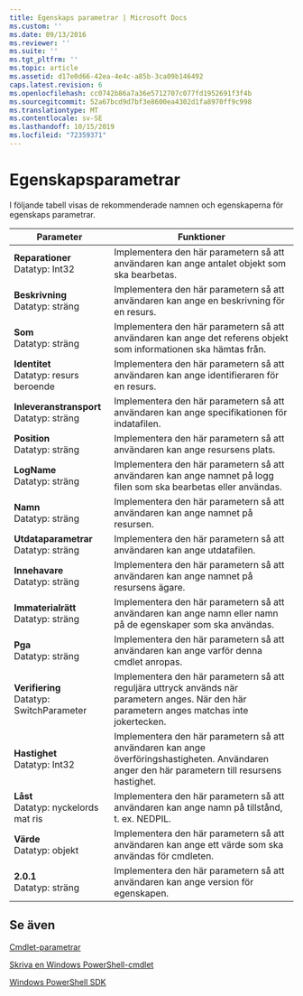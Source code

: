```yaml
---
title: Egenskaps parametrar | Microsoft Docs
ms.custom: ''
ms.date: 09/13/2016
ms.reviewer: ''
ms.suite: ''
ms.tgt_pltfrm: ''
ms.topic: article
ms.assetid: d17e0d66-42ea-4e4c-a85b-3ca09b146492
caps.latest.revision: 6
ms.openlocfilehash: cc0742b86a7a36e5712707c077fd1952691f3f4b
ms.sourcegitcommit: 52a67bcd9d7bf3e8600ea4302d1fa8970ff9c998
ms.translationtype: MT
ms.contentlocale: sv-SE
ms.lasthandoff: 10/15/2019
ms.locfileid: "72359371"
---
```

# <a name="property-parameters"></a>Egenskapsparametrar

I följande tabell visas de rekommenderade namnen och egenskaperna för egenskaps parametrar.

|Parameter|Funktioner|
|---|---|
|**Reparationer**<br>Datatyp: Int32|Implementera den här parametern så att användaren kan ange antalet objekt som ska bearbetas.|
|**Beskrivning**<br>Datatyp: sträng|Implementera den här parametern så att användaren kan ange en beskrivning för en resurs.|
|**Som**<br>Datatyp: sträng|Implementera den här parametern så att användaren kan ange det referens objekt som informationen ska hämtas från.|
|**Identitet**<br>Datatyp: resurs beroende|Implementera den här parametern så att användaren kan ange identifieraren för en resurs.|
|**Inleveranstransport**<br>Datatyp: sträng|Implementera den här parametern så att användaren kan ange specifikationen för indatafilen.|
|**Position**<br>Datatyp: sträng|Implementera den här parametern så att användaren kan ange resursens plats.|
|**LogName**<br>Datatyp: sträng|Implementera den här parametern så att användaren kan ange namnet på logg filen som ska bearbetas eller användas.|
|**Namn**<br>Datatyp: sträng|Implementera den här parametern så att användaren kan ange namnet på resursen.|
|**Utdataparametrar**<br>Datatyp: sträng|Implementera den här parametern så att användaren kan ange utdatafilen.|
|**Innehavare**<br>Datatyp: sträng|Implementera den här parametern så att användaren kan ange namnet på resursens ägare.|
|**Immaterialrätt**<br>Datatyp: sträng|Implementera den här parametern så att användaren kan ange namn eller namn på de egenskaper som ska användas.|
|**Pga**<br>Datatyp: sträng|Implementera den här parametern så att användaren kan ange varför denna cmdlet anropas.|
|**Verifiering**<br>Datatyp: SwitchParameter|Implementera den här parametern så att reguljära uttryck används när parametern anges. När den här parametern anges matchas inte jokertecken.|
|**Hastighet**<br>Datatyp: Int32|Implementera den här parametern så att användaren kan ange överföringshastigheten. Användaren anger den här parametern till resursens hastighet.|
|**Låst**<br>Datatyp: nyckelords mat ris|Implementera den här parametern så att användaren kan ange namn på tillstånd, t. ex. NEDPIL.|
|**Värde**<br>Datatyp: objekt|Implementera den här parametern så att användaren kan ange ett värde som ska användas för cmdleten.|
|**2.0.1**<br>Datatyp: sträng|Implementera den här parametern så att användaren kan ange version för egenskapen.|

## <a name="see-also"></a>Se även

[Cmdlet-parametrar](./cmdlet-parameters.md)

[Skriva en Windows PowerShell-cmdlet](./writing-a-windows-powershell-cmdlet.md)

[Windows PowerShell SDK](../windows-powershell-reference.md)
